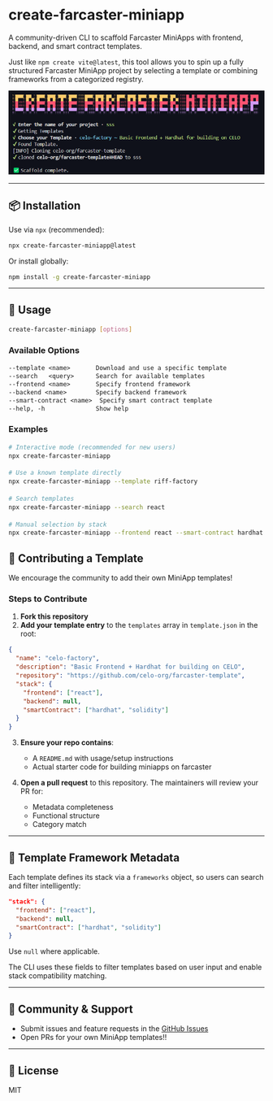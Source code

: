 # create-farcaster-miniapp

A community-driven CLI to scaffold Farcaster MiniApps with frontend, backend, and smart contract templates.

Just like `npm create vite@latest`, this tool allows you to spin up a fully structured Farcaster MiniApp project by selecting a template or combining frameworks from a categorized registry.

![Create Farcaster Miniapp CLI](images/cli.png)

---

## 📦 Installation

Use via `npx` (recommended):

```bash
npx create-farcaster-miniapp@latest
```

Or install globally:

```bash
npm install -g create-farcaster-miniapp
```

---

## 🧪 Usage

```bash
create-farcaster-miniapp [options]
```

### Available Options

```
--template <name>       Download and use a specific template
--search   <query>      Search for available templates
--frontend <name>       Specify frontend framework
--backend <name>        Specify backend framework
--smart-contract <name>  Specify smart contract template
--help, -h              Show help
```

### Examples

```bash
# Interactive mode (recommended for new users)
npx create-farcaster-miniapp

# Use a known template directly
npx create-farcaster-miniapp --template riff-factory

# Search templates
npx create-farcaster-miniapp --search react

# Manual selection by stack
npx create-farcaster-miniapp --frontend react --smart-contract hardhat
```

## 🧩 Contributing a Template

We encourage the community to add their own MiniApp templates!

### Steps to Contribute

1. **Fork this repository**
2. **Add your template entry** to the `templates` array in `template.json` in the root:

```json
{
  "name": "celo-factory",
  "description": "Basic Frontend + Hardhat for building on CELO",
  "repository": "https://github.com/celo-org/farcaster-template",
  "stack": {
    "frontend": ["react"],
    "backend": null,
    "smartContract": ["hardhat", "solidity"]
  }
}
```

3. **Ensure your repo contains**:

   - A `README.md` with usage/setup instructions
   - Actual starter code for building miniapps on farcaster

4. **Open a pull request** to this repository. The maintainers will review your PR for:

   - Metadata completeness
   - Functional structure
   - Category match

---

## 🧠 Template Framework Metadata

Each template defines its stack via a `frameworks` object, so users can search and filter intelligently:

```json
"stack": {
  "frontend": ["react"],
  "backend": null,
  "smartContract": ["hardhat", "solidity"]
}
```

Use `null` where applicable.

The CLI uses these fields to filter templates based on user input and enable stack compatibility matching.

---

## 💬 Community & Support

- Submit issues and feature requests in the [GitHub Issues](https://github.com/emmo00/create-farcaster-miniapp/issues)
- Open PRs for your own MiniApp templates!!

---

## 🪪 License

MIT
